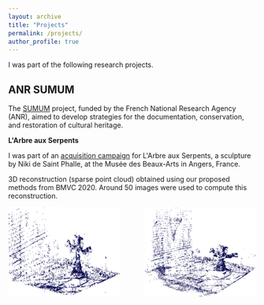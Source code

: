 ```yaml
---
layout: archive
title: "Projects"
permalink: /projects/
author_profile: true
---
```


I was part of the following research projects.

## ANR SUMUM

The [SUMUM](https://anr-sumum.fr) project, funded by the French National Research Agency (ANR), aimed to develop strategies for the documentation, conservation, and restoration of cultural heritage.  

**L'Arbre aux Serpents**  

I was part of an [acquisition campaign](https://anr-sumum.fr/campagne-de-captation-dimages-de-larbre-aux-serpents-de-niki-de-saint-phalle-juillet-2018/) for L'Arbre aux Serpents, a sculpture by Niki de Saint Phalle, at the Musée des Beaux-Arts in Angers, France.

3D reconstruction (sparse point cloud) obtained using our proposed methods from BMVC 2020. Around 50 images were used to compute this reconstruction.

<div style="display: flex; justify-content: space-between;">
  <img src="/files/Figures/ArbreSerpents_ICCV19.png" alt="Result from QUARCH method" style="max-width: 45%; height: auto;">
  <img src="/files/Figures/ArbreSerpents_BMVC20.png" alt="Result from EIP method" style="max-width: 45%; height: auto;">
</div>

